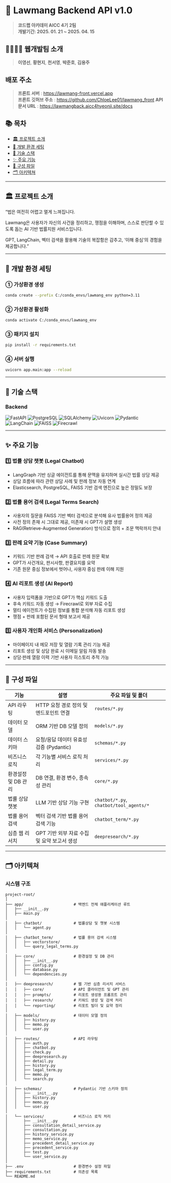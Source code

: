 # 💼 Lawmang Backend API v1.0

> **코드랩 아카데미 AICC 4기 2팀**  
> **개발기간: 2025. 01. 21 ~ 2025. 04. 15**


## 👩‍👩‍👧‍👦 웹개발팀 소개
> **이영선**, **황현지**, **천서영**, **박준호**, **김용주**


## 배포 주소
> **프론트 서버** : https://lawmang-front.vercel.app<br>
> **프론트 깃허브 주소** : https://github.com/ChloeLee01/lawmang_front
> **API 문서 URL** : https://lawmangback.aicc4hyeonji.site/docs


## 📚 목차

- [🏛️ 프로젝트 소개](#-프로젝트-소개)
- [🧪 개발 환경 세팅](#-개발-환경-세팅)
- [🧱 기술 스택](#-기술-스택)
- [✨ 주요 기능](#-주요-기능)
- [📄 구성 파일](#-구성-파일)
- [🗂️ 아키텍쳐](#아키텍쳐)


---
## 🏛️ 프로젝트 소개
“법은 여전히 어렵고 멀게 느껴집니다. 

Lawmang은 사용자가 자신의 사건을 정리하고, 쟁점을 이해하며, 스스로 판단할 수 있도록 돕는 AI 기반 법률지원 서비스입니다. 

GPT, LangChain, 벡터 검색을 활용해 기술의 복잡함은 감추고, ‘이해 중심’의 경험을 제공합니다.”


---
## 🧪 개발 환경 세팅

### ① 가상환경 생성
```bash
conda create --prefix C:/conda_envs/lawmang_env python=3.11
```

### ② 가상환경 활성화
```bash
conda activate C:/conda_envs/lawmang_env
```

### ③ 패키지 설치
```bash
pip install -r requirements.txt
```

### ④ 서버 실행
```bash
uvicorn app.main:app --reload
```


---
## 🧱 기술 스택

### Backend
![FastAPI](https://img.shields.io/badge/FastAPI-009688?style=for-the-badge&logo=fastapi&logoColor=white)
![PostgreSQL](https://img.shields.io/badge/PostgreSQL-336791?style=for-the-badge&logo=postgresql&logoColor=white)
![SQLAlchemy](https://img.shields.io/badge/SQLAlchemy-CA5047?style=for-the-badge)
![Uvicorn](https://img.shields.io/badge/Uvicorn-000000?style=for-the-badge&logo=uvicorn&logoColor=white)
![Pydantic](https://img.shields.io/badge/Pydantic-0099cc?style=for-the-badge)
![LangChain](https://img.shields.io/badge/LangChain-000000?style=for-the-badge)
![FAISS](https://img.shields.io/badge/FAISS-003366?style=for-the-badge)
![Firecrawl](https://img.shields.io/badge/Firecrawl-FF6F00?style=for-the-badge)


---
## ✨ 주요 기능

### 1️⃣ 법률 상담 챗봇 (Legal Chatbot)
- LangGraph 기반 싱글 에이전트를 통해 문맥을 유지하며 실시간 법률 상담 제공  
- 상담 흐름에 따라 관련 상담 사례 및 판례 정보 자동 연계  
- Elasticsearch, PostgreSQL, FAISS 기반 검색 엔진으로 높은 정밀도 보장


### 2️⃣ 법률 용어 검색 (Legal Terms Search)
- 사용자의 질문을 FAISS 기반 벡터 검색으로 분석해 유사 법률용어 정의 제공  
- 사전 정의 존재 시 그대로 제공, 미존재 시 GPT가 설명 생성  
- RAG(Retrieve-Augmented Generation) 방식으로 정의 + 조문 맥락까지 안내


### 3️⃣ 판례 요약 기능 (Case Summary)
- 키워드 기반 판례 검색 → API 호출로 판례 원문 확보  
- GPT가 사건개요, 판시사항, 판결요지를 요약  
- 기존 원문 중심 정보에서 벗어나, 사용자 중심 판례 이해 지원


### 4️⃣ AI 리포트 생성 (AI Report)
- 사용자 입력폼을 기반으로 GPT가 핵심 키워드 도출  
- 후속 키워드 자동 생성 → Firecrawl로 외부 자료 수집  
- 멀티 에이전트가 수집된 정보를 통합 분석해 자동 리포트 생성  
- 쟁점 + 판례 포함된 문서 형태 보고서 제공


### 5️⃣ 사용자 개인화 서비스 (Personalization)
- 마이페이지 내 메모 저장 및 열람 기록 관리 기능 제공  
- 리포트 생성 및 상담 완료 시 이메일 알림 자동 발송  
- 상담·판례 열람 이력 기반 사용자 히스토리 추적 가능


---
## 📄 구성 파일

| 기능                 | 설명                                       | 주요 파일 및 폴더                       |
|----------------------|--------------------------------------------|------------------------------------------|
| API 라우팅            | HTTP 요청 경로 정의 및 엔드포인트 연결       | `routes/*.py`                            |
| 데이터 모델           | ORM 기반 DB 모델 정의                       | `models/*.py`                            |
| 데이터 스키마         | 요청/응답 데이터 유효성 검증 (Pydantic)      | `schemas/*.py`                           |
| 비즈니스 로직         | 각 기능별 서비스 로직 처리                   | `services/*.py`                          |
| 환경설정 및 DB 관리    | DB 연결, 환경 변수, 종속성 관리              | `core/*.py`                              |
| 법률 상담 챗봇        | LLM 기반 상담 기능 구현                     | `chatbot/*.py`, `chatbot/tool_agents/*`  |
| 법률 용어 검색        | 벡터 검색 기반 법률 용어 검색 기능           | `chatbot_term/*.py`                      |
| 심층 웹 리서치        | GPT 기반 외부 자료 수집 및 요약 보고서 생성  | `deepresearch/*.py`                      |

---
## 🗂️ 아키텍쳐
### 시스템 구조

```
project-root/
│
├── app/                      # 백엔드 전체 애플리케이션 루트
│   ├── __init__.py
│   ├── main.py
│
│   ├── chatbot/              # 법률상담 및 챗봇 시스템
│   │   └── agent.py
│
│   ├── chatbot_term/         # 법률 용어 검색 시스템
│   │   ├── vectorstore/
│   │   └── query_legal_terms.py
│
│   ├── core/                 # 환경설정 및 DB 관리
│   │   ├── __init__.py
│   │   ├── config.py
│   │   ├── database.py
│   │   └── dependencies.py
│
│   ├── deepresearch/         # 웹 기반 심층 리서치 서비스
│   │   ├── core/             # API 클라이언트 및 GPT 관리
│   │   ├── prompts/          # 리포트 생성용 프롬프트 관리
│   │   ├── research/         # 키워드 생성 및 검색 처리
│   │   └── reporting/        # 리포트 빌더 및 요약 정리
│
│   ├── models/               # 데이터 모델 정의
│   │   ├── history.py
│   │   ├── memo.py
│   │   └── user.py
│
│   ├── routes/               # API 라우팅
│   │   ├── auth.py
│   │   ├── chatbot.py
│   │   ├── check.py
│   │   ├── deepresearch.py
│   │   ├── detail.py
│   │   ├── history.py
│   │   ├── legal_term.py
│   │   ├── memo.py
│   │   └── search.py
│
│   ├── schemas/              # Pydantic 기반 스키마 정의
│   │   ├── __init__.py
│   │   ├── history.py
│   │   ├── memo.py
│   │   └── user.py
│
│   └── services/             # 비즈니스 로직 처리
│       ├── __init__.py
│       ├── consultation_detail_service.py
│       ├── consultation.py
│       ├── history_service.py
│       ├── memo_service.py
│       ├── precedent_detail_service.py
│       ├── precedent_service.py
│       ├── test.py
│       └── user_service.py
│
├── .env                      # 환경변수 설정 파일
├── requirements.txt          # 의존성 목록
└── README.md
```

